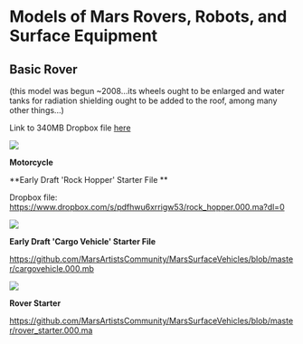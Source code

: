 # Models of Mars Rovers, Robots, and Surface Equipment


## Basic Rover 
(this model was begun ~2008...its wheels ought to be enlarged and water tanks for radiation shielding ought to be added to the roof, among many other things...)

Link to 340MB Dropbox file [here](https://www.dropbox.com/s/n7rq2ydwnekpczh/LER_underconstruction.000.mb?dl=0)

![](https://github.com/MarsArtistsCommunity/MarsSurfaceVehicles/blob/master/Screen%20Shot%202016-10-22%20at%204.56.40%20PM.png)



**Motorcycle**



**Early Draft 'Rock Hopper' Starter File **

Dropbox file: https://www.dropbox.com/s/pdfhwu6xrrigw53/rock_hopper.000.ma?dl=0

![](https://github.com/MarsArtistsCommunity/MarsSurfaceVehicles/blob/master/rock_hopper_workfile_011_wheels.jpg)



**Early Draft 'Cargo Vehicle' Starter File**

https://github.com/MarsArtistsCommunity/MarsSurfaceVehicles/blob/master/cargovehicle.000.mb

![](https://github.com/MarsArtistsCommunity/MarsSurfaceVehicles/blob/master/vehilce5_maya5.png)



**Rover Starter**

https://github.com/MarsArtistsCommunity/MarsSurfaceVehicles/blob/master/rover_starter.000.ma
